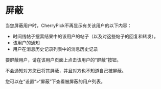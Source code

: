 # 屏蔽

当您屏蔽用户时，CherryPick不再显示有关该用户的以下内容：

* 时间线帖子搜索结果中的该用户的帖子（以及对这些帖子的回复和转发）。
* 该用户的通知
* 用户在消息历史记录列表中的消息历史记录

要屏蔽用户，请在该用户页面上点击该用户的“屏蔽”按钮。

不会通知对方您已将其屏蔽，并且对方也不知道自己被屏蔽。

您可以在“设置”>“屏蔽”下查看被屏蔽的用户列表。
